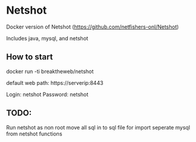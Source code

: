 # Netshot
Docker version of Netshot (https://github.com/netfishers-onl/Netshot)

Includes java, mysql, and netshot

## How to start
docker run -ti  breaktheweb/netshot

default web path: https://serverip:8443

Login: netshot
Password: netshot

## TODO:
Run netshot as non root
move all sql in to sql file for import
seperate mysql from netshot functions
